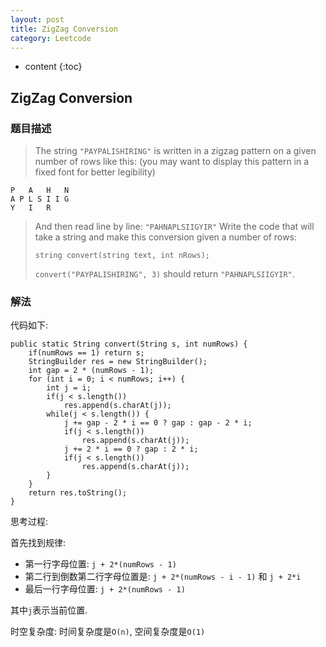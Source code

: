 ```yaml
---
layout: post
title: ZigZag Conversion
category: Leetcode
---
```


* content
{:toc}

## ZigZag Conversion

### 题目描述

> The string `"PAYPALISHIRING"` is written in a zigzag pattern on a given number of rows like this: (you may want to display this pattern in a fixed font for better legibility)
>
    P   A   H   N
    A P L S I I G
    Y   I   R
>
> And then read line by line: `"PAHNAPLSIIGYIR"`
> Write the code that will take a string and make this conversion given a number of rows:
>
> `string convert(string text, int nRows);`
>
> `convert("PAYPALISHIRING", 3)` should return `"PAHNAPLSIIGYIR"`.

### 解法

代码如下:

    public static String convert(String s, int numRows) {
        if(numRows == 1) return s;
        StringBuilder res = new StringBuilder();
        int gap = 2 * (numRows - 1);
        for (int i = 0; i < numRows; i++) {
            int j = i;
            if(j < s.length())
                res.append(s.charAt(j));
            while(j < s.length()) {
                j += gap - 2 * i == 0 ? gap : gap - 2 * i;
                if(j < s.length())
                    res.append(s.charAt(j));
                j += 2 * i == 0 ? gap : 2 * i;
                if(j < s.length())
                    res.append(s.charAt(j));
            }
        }
        return res.toString();
    }

思考过程:

首先找到规律:

* 第一行字母位置: `j + 2*(numRows - 1)`
* 第二行到倒数第二行字母位置是: `j + 2*(numRows - i - 1)` 和 `j + 2*i`
* 最后一行字母位置: `j + 2*(numRows - 1)`

其中`j`表示当前位置.

时空复杂度: 时间复杂度是`O(n)`, 空间复杂度是`O(1)`
